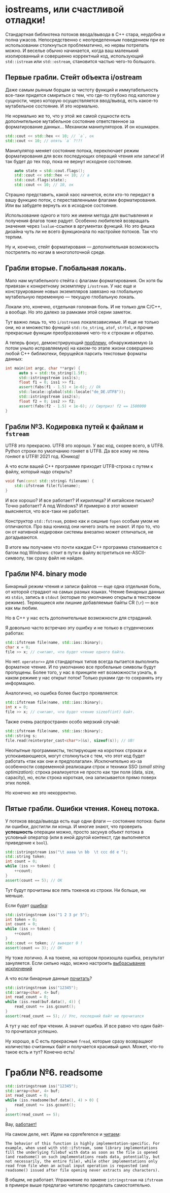 # iostreams, или счастливой отладки!

Стандартная библиотека потоков ввода/вывода в C++ стара, неудобна и полна ужасов.
Непосредственно с неопределенным поведением при ее использовании столкнуться проблематично, но нервы потрепать можно. И веселье обычно начинается, когда ваш маленький изолированный и совершенно корректный код, использующий `std::istream` или `std::ostream`, становится частью чего-то большого.

## Первые грабли. Стейт объекта i/ostream

Даже самым рьяным борцам за чистоту функций и иммутабельность все-таки придется
смириться с тем, что где-то глубоко под капотом у сущности, через которую осуществляется
ввод/вывод, есть какое-то мутабельное состояние. И это нормально.

Не нормально же то, что у этой же самой сущности есть дополнительное мутабельное состояние
ответственное за форматирование данных... Механизм манипуляторов. И он кошмарен.

```C++
std::cout << std::hex << 10; // `a`, ок
std::cout << 10; // опять `a` ?!?!
```

Манипулятор меняет состояние потока, переключает режим форматирования для всех последующих
операций чтения или записи! И так будет до тех пор, пока не вернут исходное состояние.

```C++
    auto state = std::cout.flags();
    std::cout << std::hex << 10; // a
    std::cout.flags(state);
    std::cout << 10; // 10, ок
```

Страшно представить, какой хаос начнется, если кто-то передаст в вашу функцию
поток, с переставленными флагами форматирования. Или вы забудете вернуть их в исходное
состояние. 

Использование одного и того же имени метода для выстывления и получения флагов
тоже радует. Особенно любителей возвращать значения через `lvalue`-ссылки в аргументах функций. Но это фишка дизайна чуть ли не всего функционала по настройке потоков. Так что терпим.

Ну и, конечно, стейт форматированя — дополнительная возможность пострелять по ногам в многопоточной среде.

## Грабли вторые. Глобальная локаль.

Мало нам мутабельного стейта с флагами форматирования. Он хотя бы привязан к конкретному экземпляру `i/ostream`. У нас еще и конструирование новых экземпляров завязано на глобальную мутабельную переменную — текущую глобальную локаль.

Локали это, конечно, отдельная головная боль. И не только для C/C++, а вообще.
Но это далеко за рамками этой серии заметок.

Тут важно лишь то, что `i/ostream`s локалезависимые. И еще не только они, но и множество 
функций `std::to_string`, `atof`, `strtol`, и прочие прекрасные функции преобразования чего-то к строкам и обратно.

А теперь фокус, демонстрирующий [проблему](https://rextester.com/YNIVO68121), обнаруживаемую (а потом уныло исправляемую) на каком-то этапе жизни совершенно любой C++ библиотеки, берущейся парсить текстовые форматы данных:

```C++
int main(int argc, char **argv) {
      auto s = std::to_string(1.5f);
      std::istringstream iss1(s);
      float f1 = 0; iss1 >> f1;
      assert(fabs(f1 - 1.5) < 1e-6); // Ok
      std::locale::global(std::locale("de_DE.UTF8"));
      std::istringstream iss2(s);
      float f2 = 0; iss2 >> f2;
      assert(fabs(f2 - 1.5) < 1e-6); // Сюрприз! f2 == 1500000
}
```


## Грабли №3. Кодировка путей к файлам и `fstream`

UTF8 это прекрасно. UTF8 это хорошо. У вас код, скорее всего, в UTF8. Python
строки по умолчанию гоняет в UTF8. Да все кому не лень гоняют в UTF8! 2021 год. Юникод!

А что если вашей C++ программе приходит UTF8-строка 
с путем к файлу, который надо открыть?


```C++
void fun(const std::string& filename) {
    std::ifstream file(filename);
}
```

И все хорошо? И все работает? И кириллица? И китайское письмо? Точно работает?
А под Windows? И примерно в этот момент выясняется, что все-таки не работает.

Конструктор `std::fstream`, ровно как и сишные `fopen` особым умом не отличаются.
Про ваш юникод они ничего знать не знают. И про то, что он от нативной кодировки системы
внезапно может отличаться, не догадываются.

В итоге мы получаем что почти каждая C++ программа сталкивается с багом под Windows: 
стоит в пути к файлу встретиться не-ASCII-символу, так сразу файл не найден.

## Грабли №4. binary mode

Бинарный режим чтения и записи файлов — еще одна отдельная боль, от которой
страдают на самых разных языках. Чтение бинарных данных из `stdin`, запись в `stdout` (которые по умолчанию открыты в текстовом режиме). Теряющиеся или лишние добавляемые байты CR (`\r`) — все как мы любим.

Но в C++ у нас есть дополнительные возможности для страданий.

Я довольно часто встречаю эту ошибку и не только в студенческих работах:

```C++
std::ifstream file(name, std::ios::binary);
char x = 0;
file >> x; // считают, что будет чтение одного байта.
```

Но нет. `operator>>` для стандартных типов всегда пытается выполнить форматное чтение.
И по умолчанию все пробельные символы будут пропущены. Более того, у нас в принципе
нет возможности узнать, в каком режиме у нас открыт поток! Только руками где-то сохранять
эту информацию.

Аналогично, но ошибка более быстро проявляется:

```C++
std::ifstream file(name, std::ios::binary);
int x = 0;
file >> x; // считают, что будет чтение sizeof(int) байт.
```

Также очень распространен особо мерзкий случай:

```C++
std::ifstream file(name, std::ios::binary);
std::string s;
file.read(reinterpter_cast<char*>(&s), sizeof(s)); // UB!
```

Неопытные программисты, тестирующие на коротких строках и успокаивающиеся, могут
столкнуться с тем, что этот код будет работать «так как они и предполагали». Исключительно
из-за особенности современной реализации строк и техники SSO (_small string optimization_):
строка реализуется не просто как три поля (data, size, capacity), но, если строка короткая, она 
записывается прямо поверх этих полей.

Но конечно же это некорректно.

## Пятые грабли. Ошибки чтения. Конец потока.

У потоков ввода/вывода есть еще одни флаги — состояние потока: были ли ошибки,
достигли ли конца. И многие знают, что проверить __успешность__ операции можно, просто засунув объект
потока в условный оператор (или в иной другой контекст, где выполняется приведение к `bool`).

```C++
std::istringstream iss("\t aaaa \n bb  \t ccc dd e ");
std::string token;
int count = 0;
while (iss >> token) {
    ++count;
}
assert(count == 5); // OK
```

Тут будут прочитаны все пять токенов из строки. Ни больше, ни меньше.

Если будет [ошибка](https://godbolt.org/z/cYcGo5W89):

```C++
std::istringstream iss("1 2 3 рг 5");
int token = 0;
int count = 0;
while (iss >> token) {
    ++count;
}
std::cout << token; // выведет 0 ! 
assert(count == 3); // OK
```

Ну тоже логично. А на токене, на котором произошла ошибка, результат зануляется.
Если сильно надо, можно настроить [выбрасывание исключений](https://en.cppreference.com/w/cpp/io/basic_ios/exceptions)

А что если бинарные данные [почитать](https://godbolt.org/z/4dMEabM59)?

```C++
std::istringstream iss("12345");
std::array<char, 4> buf;
int read_count = 0;
while (iss.read(buf.data(), 4)) {
    read_count += iss.gcount();
}
assert(read_count == 5); // Упс, последний байт не прочитался
```

А тут у нас eof при чтении. А значит ошибка. И все равно что один байт-то прочитался успешно.

Ну хорошо, в C есть прекрасные `fread`, которые сразу возвращают количество считанных байт и получается красивый цикл.
Может, что-то такое есть и тут? Конечно есть!


# Грабли №6. readsome

```C++
std::istringstream iss("12345");
std::array<char, 4> buf;
int read_count = 0;
while (iss.readsome(buf.data(), 4) > 0) {
    read_count += iss.gcount();
}
assert(read_count == 5);
```
Вау, [работает!](https://godbolt.org/z/4KbGrdbcW)


На самом деле, нет. Идем на cppreference и [читаем](https://en.cppreference.com/w/cpp/io/basic_istream/readsome):

```
The behavior of this function is highly implementation-specific. For example, when used with std::ifstream, some library implementations fill the underlying filebuf with data as soon as the file is opened (and readsome() on such implementations reads data, potentially, but not necessarily, the entire file), while other implementations only read from file when an actual input operation is requested (and readsome() issued after file opening never extracts any characters).
```

В общем, не работает. Упражнение по замене `istringstream` на `ifstream` в примере выше предлагаю читателю проделать самостоятельно.



